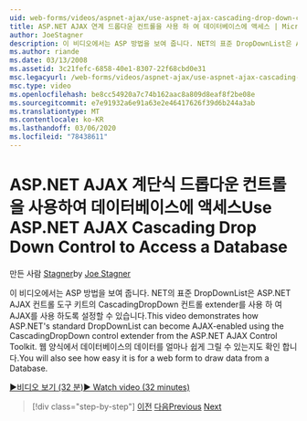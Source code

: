 ```yaml
---
uid: web-forms/videos/aspnet-ajax/use-aspnet-ajax-cascading-drop-down-control-to-access-a-database
title: ASP.NET AJAX 연계 드롭다운 컨트롤을 사용 하 여 데이터베이스에 액세스 | Microsoft Docs
author: JoeStagner
description: 이 비디오에서는 ASP 방법을 보여 줍니다. NET의 표준 DropDownList은 ASP.NET AJAX의 CascadingDropDown 컨트롤 extender를 사용 하 여 AJAX를 사용할 수 있습니다.
ms.author: riande
ms.date: 03/13/2008
ms.assetid: 3c21fefc-6858-40e1-8307-22f68cbd0e31
msc.legacyurl: /web-forms/videos/aspnet-ajax/use-aspnet-ajax-cascading-drop-down-control-to-access-a-database
msc.type: video
ms.openlocfilehash: be8cc54920a7c74b162aac8a809d8eaf8f2be08e
ms.sourcegitcommit: e7e91932a6e91a63e2e46417626f39d6b244a3ab
ms.translationtype: MT
ms.contentlocale: ko-KR
ms.lasthandoff: 03/06/2020
ms.locfileid: "78438611"
---
```

# <a name="use-aspnet-ajax-cascading-drop-down-control-to-access-a-database"></a><span data-ttu-id="42fb6-103">ASP.NET AJAX 계단식 드롭다운 컨트롤을 사용하여 데이터베이스에 액세스</span><span class="sxs-lookup"><span data-stu-id="42fb6-103">Use ASP.NET AJAX Cascading Drop Down Control to Access a Database</span></span>

<span data-ttu-id="42fb6-104">만든 사람 [Stagner](https://github.com/JoeStagner)</span><span class="sxs-lookup"><span data-stu-id="42fb6-104">by [Joe Stagner](https://github.com/JoeStagner)</span></span>

<span data-ttu-id="42fb6-105">이 비디오에서는 ASP 방법을 보여 줍니다. NET의 표준 DropDownList은 ASP.NET AJAX 컨트롤 도구 키트의 CascadingDropDown 컨트롤 extender를 사용 하 여 AJAX를 사용 하도록 설정할 수 있습니다.</span><span class="sxs-lookup"><span data-stu-id="42fb6-105">This video demonstrates how ASP.NET's standard DropDownList can become AJAX-enabled using the CascadingDropDown control extender from the ASP.NET AJAX Control Toolkit.</span></span> <span data-ttu-id="42fb6-106">웹 양식에서 데이터베이스의 데이터를 얼마나 쉽게 그릴 수 있는지도 확인 합니다.</span><span class="sxs-lookup"><span data-stu-id="42fb6-106">You will also see how easy it is for a web form to draw data from a Database.</span></span>

[<span data-ttu-id="42fb6-107">&#9654;비디오 보기 (32 분)</span><span class="sxs-lookup"><span data-stu-id="42fb6-107">&#9654; Watch video (32 minutes)</span></span>](https://channel9.msdn.com/Blogs/ASP-NET-Site-Videos/use-aspnet-ajax-cascading-drop-down-control-to-access-a-database)

> [!div class="step-by-step"]
> <span data-ttu-id="42fb6-108">[이전](two-simple-techniques-for-triggering-updates-to-update-panels.md)
> [다음](implement-infinite-data-patterns-in-ajax.md)</span><span class="sxs-lookup"><span data-stu-id="42fb6-108">[Previous](two-simple-techniques-for-triggering-updates-to-update-panels.md)
[Next](implement-infinite-data-patterns-in-ajax.md)</span></span>
